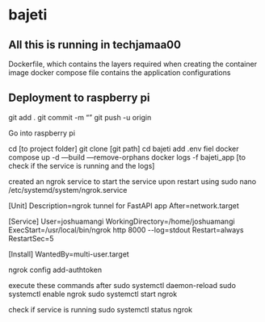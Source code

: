 # bajeti

## All this is running in techjamaa00

Dockerfile, which contains the layers required when creating the container image
docker compose file contains the application configurations

## Deployment to raspberry pi

git add .
git commit -m “”
git push -u origin

Go into raspberry pi

cd [to project folder]
git clone [git path]
cd bajeti
add .env fiel
docker compose up -d —build —remove-orphans
docker  logs -f bajeti_app [to check if the service is running and the logs]

created an ngrok service to start the service upon restart using
sudo nano /etc/systemd/system/ngrok.service

[Unit]
Description=ngrok tunnel for FastAPI app
After=network.target

[Service]
User=joshuamangi
WorkingDirectory=/home/joshuamangi
ExecStart=/usr/local/bin/ngrok http 8000 --log=stdout
Restart=always
RestartSec=5

[Install]
WantedBy=multi-user.target

ngrok config add-authtoken <your-ngrok-auth-token>

execute these commands after
sudo systemctl daemon-reload
sudo systemctl enable ngrok
sudo systemctl start ngrok

check if service is running sudo systemctl status ngrok
